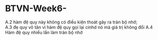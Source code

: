 # BTVN-Week6-
A.2 hàm đệ quy này không có điều kiện thoát gây ra tràn bộ nhớ;  
A.3 đẹ quy vô tân vì hàm đệ quy gọi lại cinhd nó mà giá trị không đổi
A.4 Hàm đệ quy nhiều lần làm tràn bộ nhớ
